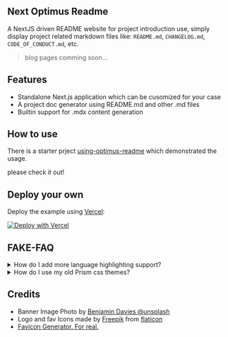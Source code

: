 
## Next Optimus Readme

A NextJS driven README website for project introduction use, simply display project related markdown files like: `README.md`, `CHANGELOG.md`, `CODE_OF_CONDUCT.md`, etc.

>  blog pages comming soon...

## Features

- Standalone Next.js application which can be cusomized for your case
- A project doc generator using README.md and other .md files
- Builtin support for .mdx content generation


## How to use

There is a starter prject [using-optimus-readme](https://github.com/lwz7512/using-optimus-readme) which demonstrated the usage.

please check it out!


## Deploy your own

Deploy the example using [Vercel](https://vercel.com?utm_source=github&utm_medium=readme&utm_campaign=next-example):

[![Deploy with Vercel](https://vercel.com/button)](https://vercel.com/new/git/external?repository-url=https://github.com/lwz7512/next-optimus-readme&project-name=with-mdx-remote&repository-name=next-big-project)



## FAKE-FAQ

<details>

<summary>How do I add more language highlighting support?</summary>

By default `prism-react-renderer` only includes an [arbitrary subset of the languages](https://github.com/FormidableLabs/prism-react-renderer/blob/master/src/vendor/prism/includeLangs.js) that Prism supports. You can add support for more by including their definitions from the main `prismjs` package:

```js
import Prism from "prism-react-renderer/prism";

(typeof global !== "undefined" ? global : window).Prism = Prism;

require("prismjs/components/prism-kotlin");
require("prismjs/components/prism-csharp");
```
</details>

<details>

<summary>How do I use my old Prism css themes?</summary>

`prism-react-renderer` still returns you all proper `className`s via the prop getters,
when you use it. By default however it uses its new theming system, which output a
couple of `style` props as well.

If you don't pass `theme` to the `<Highlight />` component it will default to not
outputting any `style` props, while still returning you the `className` props, like
so:

```js
<Highlight
  {...defaultProps}
  code={exampleCode}
  language="jsx"
  theme={undefined}
>
  {highlight => null /* ... */}
</Highlight>
```

</details>


## Credits

- Banner Image Photo by [Benjamin Davies @unsplash](https://unsplash.com/photos/JrZ1yE1PjQ0)
- Logo and fav Icons made by [Freepik](https://www.flaticon.com/) from [flaticon](https://www.flaticon.com)
- [Favicon Generator. For real.](https://realfavicongenerator.net/)
